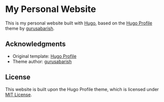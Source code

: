 # My Personal Website

This is my personal website built with [Hugo](https://gohugo.io/), based on the [Hugo Profile](https://github.com/gurusabarish/hugo-profile) theme by [gurusabarish](https://github.com/gurusabarish).

## Acknowledgments
- Original template: [Hugo Profile](https://github.com/gurusabarish/hugo-profile)
- Theme author: [gurusabarish](https://github.com/gurusabarish)

## License
This website is built upon the Hugo Profile theme, which is licensed under [MIT License](https://opensource.org/license/MIT).